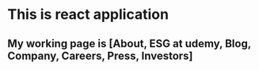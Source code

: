 # This is react application

## My working page is [About, ESG at udemy, Blog, Company, Careers, Press, Investors]
